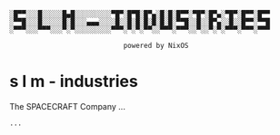 ```
░█▀▀░░░█░░░░░█▄█░░░░░░░░░▀█▀░█▀█░█▀▄░█░█░█▀▀░▀█▀░█▀▄░▀█▀░█▀▀░█▀▀
░▀▀█░░░█░░░░░█░█░░░▄▄▄░░░░█░░█░█░█░█░█░█░▀▀█░░█░░█▀▄░░█░░█▀▀░▀▀█
░▀▀▀░░░▀▀▀░░░▀░▀░░░░░░░░░▀▀▀░▀░▀░▀▀░░▀▀▀░▀▀▀░░▀░░▀░▀░▀▀▀░▀▀▀░▀▀▀

                            powered by NixOS
```
# s l m - industries

The SPACECRAFT Company ...
```
...
```

